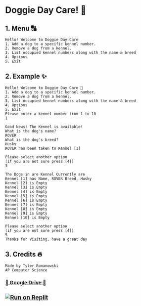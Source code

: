 <h1> Doggie Day Care! 🐾 </h1>
<h2>1. Menu 🔠</h2>
    
    Hello! Welcome to Doggie Day Care
    1. Add a dog to a specific kennel number.
    2. Remove a dog from a kennel.
    3. List occupied kennel numbers along with the name & breed
    4. Options
    5. Exit

<h2>2. Example ✨</h2>


    Hello! Welcome to Doggie Day Care 🐾
    1. Add a dog to a specific kennel number.
    2. Remove a dog from a kennel.
    3. List occupied kennel numbers along with the name & breed
    4. Options
    5. Exit
    Please enter a kennel number from 1 to 10
    1

    Good News! The Kennel is available!
    What is the dog's name?
    ROVER
    What is the dog's breed?
    Husky
    ROVER has been taken to Kennel [1]

    Please select another option
    (if you are not sure press [4])
    3

    The Dogs in are Kennel Currently are
    Kennel [1] has Name, ROVER Breed, Husky
    Kennel [2] is Empty
    Kennel [3] is Empty
    Kennel [4] is Empty
    Kennel [5] is Empty
    Kennel [6] is Empty
    Kennel [7] is Empty
    Kennel [8] is Empty
    Kennel [9] is Empty
    Kennel [10] is Empty

    Please select another option
    (if you are not sure press [4])
    5
    Thanks for Visiting, have a great day

<h2>3. Credits 🔥</h2>

    Made by Tyler Romanowski
    AP Computer Science





[<h3> 💾 Google Drive 💾 <h3> ](https://drive.google.com/file/d/1qv5muQt9ls8_pbK57Qdk549F02qUoMsl/view)
[![Run on Replit](https://repl.it/badge/github/tr20229970/Doggy)](https://repl.it/github/tr20229970/Doggy)
